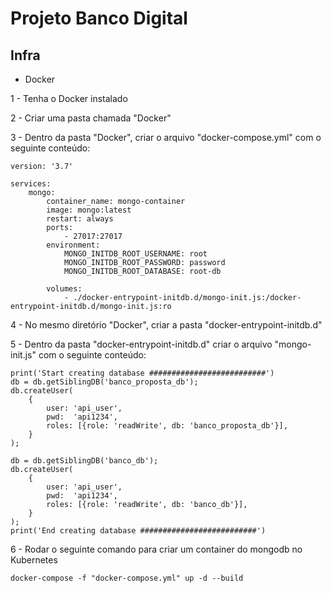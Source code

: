 Projeto Banco Digital
============================

Infra
--------

- Docker

1 - Tenha o Docker instalado

2 - Criar uma pasta chamada "Docker"

3 - Dentro da pasta "Docker", criar o arquivo "docker-compose.yml" com o seguinte conteúdo:
```
version: '3.7'

services: 
    mongo:
        container_name: mongo-container
        image: mongo:latest
        restart: always
        ports: 
            - 27017:27017
        environment: 
            MONGO_INITDB_ROOT_USERNAME: root
            MONGO_INITDB_ROOT_PASSWORD: password
            MONGO_INITDB_ROOT_DATABASE: root-db
        
        volumes: 
            - ./docker-entrypoint-initdb.d/mongo-init.js:/docker-entrypoint-initdb.d/mongo-init.js:ro
```            
4 - No mesmo diretório "Docker", criar a pasta "docker-entrypoint-initdb.d"

5 - Dentro da pasta "docker-entrypoint-initdb.d" criar o arquivo "mongo-init.js" com o seguinte conteúdo:
```
print('Start creating database ##########################')
db = db.getSiblingDB('banco_proposta_db');
db.createUser(
    {
        user: 'api_user',
        pwd:  'api1234',
        roles: [{role: 'readWrite', db: 'banco_proposta_db'}],
    }
);

db = db.getSiblingDB('banco_db');
db.createUser(
    {
        user: 'api_user',
        pwd:  'api1234',
        roles: [{role: 'readWrite', db: 'banco_db'}],
    }
);
print('End creating database ##########################')
```

6 - Rodar o seguinte comando para criar um container do mongodb no Kubernetes
```
docker-compose -f "docker-compose.yml" up -d --build
```

